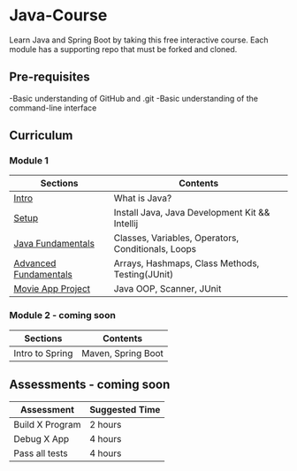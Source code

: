# Java-Course

Learn Java and Spring Boot by taking this free interactive course. Each module has a supporting repo that must be forked and cloned.

## Pre-requisites

-Basic understanding of GitHub and .git
-Basic understanding of the command-line interface

## Curriculum

### Module 1

| Sections                                                      | Contents                                           |
| ------------------------------------------------------------- | -------------------------------------------------- |
| [Intro](./01_intro/01_intro.md)                               | What is Java?                                      |
| [Setup](./02_setup/01_setup.md)                               | Install Java, Java Development Kit && Intellij     |
| [Java Fundamentals](./03_java-fundamentals/01_classes.md)     | Classes, Variables, Operators, Conditionals, Loops |
| [Advanced Fundamentals](./04_advanced-fundamentals/arrays.md) | Arrays, Hashmaps, Class Methods, Testing(JUnit)    |
| [Movie App Project](./05_project/01_Movie-class.md)           | Java OOP, Scanner, JUnit                           |

### Module 2 - coming soon

| Sections        | Contents           |
| --------------- | ------------------ |
| Intro to Spring | Maven, Spring Boot |

## Assessments - coming soon

| Assessment      | Suggested Time |
| --------------- | -------------- |
| Build X Program | 2 hours        |
| Debug X App     | 4 hours        |
| Pass all tests  | 4 hours        |
